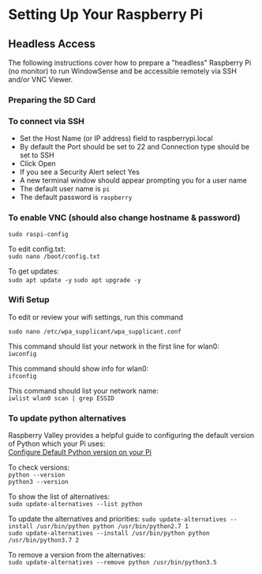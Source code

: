 # Setting Up Your Raspberry Pi


## Headless Access

The following instructions cover how to prepare a "headless" Raspberry Pi (no 
monitor) to run WindowSense and be accessible remotely via SSH and/or VNC Viewer.

### Preparing the SD Card



### To connect via SSH

- Set the Host Name (or IP address) field to raspberrypi.local
- By default the Port should be set to 22 and Connection type should be set to SSH
- Click Open
- If you see a Security Alert select Yes
- A new terminal window should appear prompting you for a user name
- The default user name is `pi`
- The default password is `raspberry`

### To enable VNC (should also change hostname & password)  

`sudo raspi-config`

To edit config.txt:  
`sudo nano /boot/config.txt`

To get updates:  
`sudo apt update -y`
`sudo apt upgrade -y`

### Wifi Setup
To edit or review your wifi settings, run this command

`sudo nano /etc/wpa_supplicant/wpa_supplicant.conf`

This command should list your network in the first line for wlan0:  
`iwconfig`

This command should show info for wlan0:  
`ifconfig`

This command should list your network name:  
`iwlist wlan0 scan | grep ESSID`

### To update python alternatives  

Raspberry Valley provides a helpful guide to configuring the default version of 
Python which your Pi uses:  
[Configure Default Python version on your Pi](<https://raspberry-valley.azurewebsites.net/Python-Default-Version/>)

To check versions:  
`python --version`  
`python3 --version`

To show the list of alternatives:  
`sudo update-alternatives --list python`  

To update the alternatives and priorities:  `sudo update-alternatives --install /usr/bin/python python /usr/bin/python2.7 1`  
`sudo update-alternatives --install /usr/bin/python python /usr/bin/python3.7 2`  

To remove a version from the alternatives:  
`sudo update-alternatives --remove python /usr/bin/python3.5`  
